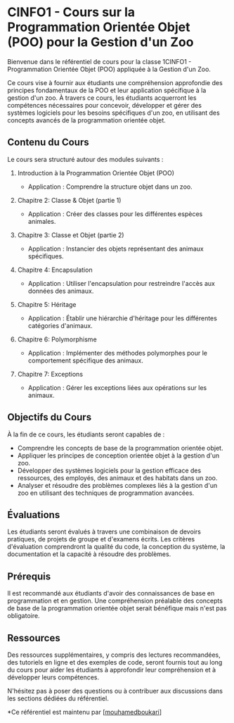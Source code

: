 # CINFO1 - Cours sur la Programmation Orientée Objet (POO) pour la Gestion d'un Zoo

Bienvenue dans le référentiel de cours pour la classe 1CINFO1 - Programmation Orientée Objet (POO) appliquée à la Gestion d'un Zoo.

Ce cours vise à fournir aux étudiants une compréhension approfondie des principes fondamentaux de la POO et leur application spécifique à la gestion d'un zoo. À travers ce cours, les étudiants acquerront les compétences nécessaires pour concevoir, développer et gérer des systèmes logiciels pour les besoins spécifiques d'un zoo, en utilisant des concepts avancés de la programmation orientée objet.

## Contenu du Cours

Le cours sera structuré autour des modules suivants :

1. Introduction à la Programmation Orientée Objet (POO)
   - Application : Comprendre la structure objet dans un zoo.

2. Chapitre 2: Classe & Objet (partie 1)
   - Application : Créer des classes pour les différentes espèces animales.

3. Chapitre 3: Classe et Objet (partie 2)
   - Application : Instancier des objets représentant des animaux spécifiques.

4. Chapitre 4: Encapsulation
   - Application : Utiliser l'encapsulation pour restreindre l'accès aux données des animaux.

5. Chapitre 5: Héritage
   - Application : Établir une hiérarchie d'héritage pour les différentes catégories d'animaux.

6. Chapitre 6: Polymorphisme 
   - Application : Implémenter des méthodes polymorphes pour le comportement spécifique des animaux.

7. Chapitre 7: Exceptions
   - Application : Gérer les exceptions liées aux opérations sur les animaux.

## Objectifs du Cours

À la fin de ce cours, les étudiants seront capables de :

- Comprendre les concepts de base de la programmation orientée objet.
- Appliquer les principes de conception orientée objet à la gestion d'un zoo.
- Développer des systèmes logiciels pour la gestion efficace des ressources, des employés, des animaux et des habitats dans un zoo.
- Analyser et résoudre des problèmes complexes liés à la gestion d'un zoo en utilisant des techniques de programmation avancées.

## Évaluations

Les étudiants seront évalués à travers une combinaison de devoirs pratiques, de projets de groupe et d'examens écrits. Les critères d'évaluation comprendront la qualité du code, la conception du système, la documentation et la capacité à résoudre des problèmes.

## Prérequis

Il est recommandé aux étudiants d'avoir des connaissances de base en programmation et en gestion. Une compréhension préalable des concepts de base de la programmation orientée objet serait bénéfique mais n'est pas obligatoire.

## Ressources

Des ressources supplémentaires, y compris des lectures recommandées, des tutoriels en ligne et des exemples de code, seront fournis tout au long du cours pour aider les étudiants à approfondir leur compréhension et à développer leurs compétences.

N'hésitez pas à poser des questions ou à contribuer aux discussions dans les sections dédiées du référentiel.

*Ce référentiel est maintenu par [[mouhamedboukari](https://github.com/mohamedboukari)] 
